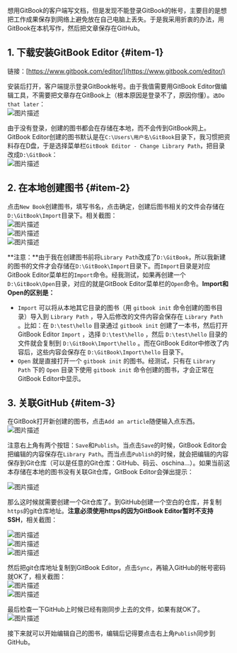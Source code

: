 想用GitBook的客户端写文档，但是发现不能登录GitBook的帐号，主要目的是想把工作成果保存到网络上避免放在自己电脑上丢失。于是我采用折衷的办法，用GitBook在本机写作，然后把文章保存在GitHub。

## 1. 下载安装GitBook Editor {#item-1}

链接：[https://www.gitbook.com/editor/](https://www.gitbook.com/editor/)

安装后打开，客户端提示登录GitBook帐号。由于我值需要用GitBook Editor做编辑工具，不需要把文章存在GitBook上（根本原因是登录不了，原因你懂）。`选Do that later`：  
![](https://segmentfault.com/img/bVWaqc?w=486&h=643 "图片描述")

由于没有登录，创建的图书都会在存储在本地，而不会传到GitBook网上。GitBook Editor创建的图书默认是在`C:\Users\用户名\GitBook`目录下，我习惯把资料存在D盘，于是选择菜单栏`GitBook Editor - Change Library Path`，把目录改成`D:\GitBook`：  
![](https://segmentfault.com/img/bVWaqp?w=486&h=643 "图片描述")

## 2. 在本地创建图书 {#item-2}

点击`New Book`创建图书，填写书名，点击确定，创建后图书相关的文件会存储在`D:\GitBook\Import`目录下。相关截图：  
![](https://segmentfault.com/img/bVWaqM?w=486&h=643 "图片描述")  
![](https://segmentfault.com/img/bVWaqN?w=1206&h=667 "图片描述")  
![](https://segmentfault.com/img/bVWaqO?w=690&h=198 "图片描述")

**注意：**由于我在创建图书前将`Library Path`改成了`D:\GitBook`，所以我新建的图书的文件才会存储在`D:\GitBook\Import`目录下。而`Import`目录是对应GitBook Editor菜单栏的`Import`命令。经我测试，如果再创建一个`D:\GitBook\Open`目录，对应的就是GitBook Editor菜单栏的`Open`命令。**Import和Open的区别是：**

* `Import`
  可以将从本地其它目录的图书（用
  `gitbook init`
  命令创建的图书目录）导入到
  `Library Path`
  ，导入后修改的文件内容会保存在
  `Library Path`
  。比如：在
  `D:\test\hello`
  目录通过
  `gitbook init`
  创建了一本书，然后打开GitBook Editor
  `Import`
  ，选择
  `D:\test\hello`
  ，然后
  `D:\test\hello`
  目录的文件就会复制到
  `D:\GitBook\Import\hello`
  。而在GitBook Editor中修改了内容后，这些内容会保存在
  `D:\GitBook\Import\hello`
  目录下。
* `Open`
  就是直接打开一个
  `gitbook init`
  的图书。经测试，只有在
  `Library Path`
  下的
  `Open`
  目录下使用
  `gitbook init`
  命令创建的图书，才会正常在GitBook Editor中显示。

## 3. 关联GitHub {#item-3}

在GitBook打开新创建的图书，点击`Add an article`随便输入点东西。  
![](https://segmentfault.com/img/bVWarZ?w=1206&h=667 "图片描述")

注意右上角有两个按钮：`Save`和`Publish`。当点击`Save`的时候，GitBook Editor会把编辑的内容保存在`Library Path`。而当点击`Publish`的时候，就会把编辑的内容保存到Git仓库（可以是任意的Git仓库：GitHub、码云、oschina...）。如果当前这本存储在本地的图书没有关联Git仓库，GitBook Editor会弹出提示：

![](https://segmentfault.com/img/bVWasl?w=1206&h=667 "图片描述")

那么这时候就需要创建一个Git仓库了。到GitHub创建一个空白的仓库，并复制`https`的git仓库地址。**注意必须使用https的因为GitBook Editor暂时不支持SSH**，相关截图：

![](https://segmentfault.com/img/bVWasv?w=402&h=206 "图片描述")  
![](https://segmentfault.com/img/bVWasz?w=733&h=602 "图片描述")  
![](https://segmentfault.com/img/bVWasB?w=978&h=194 "图片描述")

然后把git仓库地址复制到GitBook Editor，点击`Sync`，再输入GitHub的帐号密码就OK了，相关截图：  
![](https://segmentfault.com/img/bVWasG?w=1206&h=667 "图片描述")  
![](https://segmentfault.com/img/bVWasH?w=1206&h=667 "图片描述")

最后检查一下GitHub上时候已经有刚同步上去的文件，如果有就OK了。  
![](https://segmentfault.com/img/bVWasL?w=1023&h=493 "图片描述")

接下来就可以开始编辑自己的图书，编辑后记得要点击右上角`Publish`同步到GitHub。

